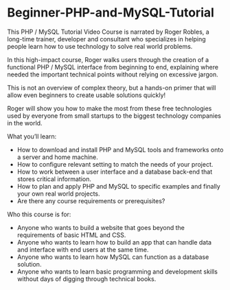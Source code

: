 # Beginner-PHP-and-MySQL-Tutorial
This PHP / MySQL Tutorial Video Course is narrated by Roger Robles, a long-time trainer, developer and consultant who specializes in helping people learn how to use technology to solve real world problems.

In this high-impact course, Roger walks users through the creation of a functional PHP / MySQL interface from beginning to end, explaining where needed the important technical points without relying on excessive jargon.

This is not an overview of complex theory, but a hands-on primer that will allow even beginners to create usable solutions quickly!

Roger will show you how to make the most from these free technologies used by everyone from small startups to the biggest technology companies in the world.

What you’ll learn:
- How to download and install PHP and MySQL tools and frameworks onto a server and home machine.
- How to configure relevant setting to match the needs of your project.
- How to work between a user interface and a database back-end that stores critical information.
- How to plan and apply PHP and MySQL to specific examples and finally your own real world projects.
- Are there any course requirements or prerequisites?

Who this course is for:
- Anyone who wants to build a website that goes beyond the requirements of basic HTML and CSS.
- Anyone who wants to learn how to build an app that can handle data and interface with end users at the same time.
- Anyone who wants to learn how MySQL can function as a database solution.
- Anyone who wants to learn basic programming and development skills without days of digging through technical books.
